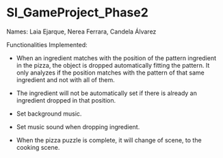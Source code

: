# SI_GameProject_Phase2
Names: Laia Ejarque, Nerea Ferrara, Candela Álvarez

Functionalities Implemented:
- When an ingredient matches with the position of the pattern ingredient in the pizza, the object is dropped automatically fitting the pattern. It only analyzes if the position matches with the pattern of that same ingredient and not with all of them.
  
- The ingredient will not be automatically set if there is already an ingredient dropped in that position.
  
- Set background music.
  
- Set music sound when dropping ingredient.
  
- When the pizza puzzle is complete, it will change of scene, to the cooking scene.
